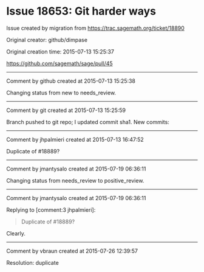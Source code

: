 # Issue 18653: Git harder ways

Issue created by migration from https://trac.sagemath.org/ticket/18890

Original creator: github/dimpase

Original creation time: 2015-07-13 15:25:37



https://github.com/sagemath/sage/pull/45


---

Comment by github created at 2015-07-13 15:25:38

Changing status from new to needs_review.


---

Comment by git created at 2015-07-13 15:25:59

Branch pushed to git repo; I updated commit sha1. New commits:


---

Comment by jhpalmieri created at 2015-07-13 16:47:52

Duplicate of #18889?


---

Comment by jmantysalo created at 2015-07-19 06:36:11

Changing status from needs_review to positive_review.


---

Comment by jmantysalo created at 2015-07-19 06:36:11

Replying to [comment:3 jhpalmieri]:
> Duplicate of #18889?

Clearly.


---

Comment by vbraun created at 2015-07-26 12:39:57

Resolution: duplicate
